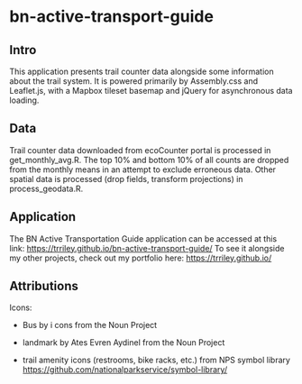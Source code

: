 # bn-active-transport-guide

## Intro
This application presents trail counter data alongside some information about the trail system. It is powered primarily by Assembly.css and Leaflet.js, with a Mapbox tileset basemap and jQuery for asynchronous data loading.

## Data
Trail counter data downloaded from ecoCounter portal is processed in get_monthly_avg.R. The top 10% and bottom 10% of all counts are dropped from the monthly means in an attempt to exclude erroneous data. Other spatial data is processed (drop fields, transform projections) in process_geodata.R.

## Application
The BN Active Transportation Guide application can be accessed at this link: https://trriley.github.io/bn-active-transport-guide/
To see it alongside my other projects, check out my portfolio here: https://trriley.github.io/


## Attributions
Icons:
- Bus by i cons from the Noun Project

- landmark by Ates Evren Aydinel from the Noun Project

- trail amenity icons (restrooms, bike racks, etc.) from NPS symbol library
  https://github.com/nationalparkservice/symbol-library/
